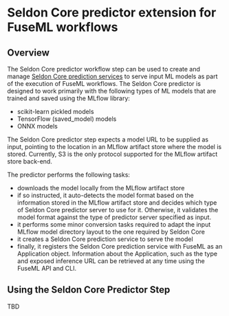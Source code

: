 # Seldon Core predictor extension for FuseML workflows

## Overview

The Seldon Core predictor workflow step can be used to create and manage [Seldon Core prediction services](https://docs.seldon.io/projects/seldon-core/en/latest/) to serve input ML models as part of the execution of FuseML workflows. The Seldon Core predictor is designed to work primarily with the following types of ML models that are trained and saved using the MLflow library:

- scikit-learn pickled models
- TensorFlow (saved_model) models
- ONNX models

The Seldon Core predictor step expects a model URL to be supplied as input, pointing to the location in an MLflow artifact store where the model is stored. Currently, S3 is the only protocol supported for the MLflow artifact store back-end.

The predictor performs the following tasks:

- downloads the model locally from the MLflow artifact store
- if so instructed, it auto-detects the model format based on the information stored in the MLflow artifact store and decides which type of Seldon Core predictor server to use for it. Otherwise, it validates the model format against the type of predictor server specified as input.
- it performs some minor conversion tasks required to adapt the input MLflow model directory layout to the one required by Seldon Core
- it creates a Seldon Core prediction service to serve the model
- finally, it registers the Seldon Core prediction service with FuseML as an Application object. Information about the Application, such as the type and exposed inference URL can be retrieved at any time using the FuseML API and CLI.

## Using the Seldon Core Predictor Step

TBD

